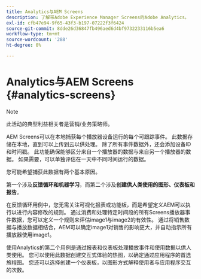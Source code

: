 ```yaml
---
title: Analytics与AEM Screens
description: 了解带Adobe Experience Manager Screens的Adobe Analytics。
exl-id: cfb47e94-9f65-43f3-b197-07222f3f6424
source-git-commit: 8dde26d36847fb496aed6d4bf9732233116b5ea6
workflow-type: tm+mt
source-wordcount: '288'
ht-degree: 0%

---
```


# Analytics与AEM Screens {#analytics-screens}

>[!NOTE]
>
>此活动的典型利益相关者是营销/业务策略师。

AEM Screens可以在本地捕获每个播放器设备运行的每个可跟踪事件。 此数据存储在本地，直到可以上传到云以供处理。 除了所有事件数据外，还会添加设备ID和时间戳。 此功能确保能够区分来自一个播放器的数据与来自另一个播放器的数据。 如果需要，可以单独评估在一天中不同时间运行的数据。

您可能希望捕获此数据有两个基本原因。

第一个涉及&#x200B;**反馈循环和机器学习**，而第二个涉及&#x200B;**创建供人类使用的图形、仪表板和报告**。

在反馈循环用例中，您无需关注可视化报表或功能板，而是希望定义AEM可以执行以进行内容修改的规则。 通过消费和处理特定时间段的所有Screens播放器事件数据，您可以定义一个规则来评估image1与image2的有效性。 通过将销售数据与播放数据相结合，AEM可以确定image1对销售的影响更大，并自动指示所有播放器使用image1。

使用Analytics的第二个用例是通过报表和仪表板处理播放事件和使用数据以供人类使用。
您可以使用此数据创建交互式体验的热图，以确定通过应用程序的首选旅程图。 您还可以选择创建一个仪表板，以图形方式解释使用者与应用程序交互的次数。
